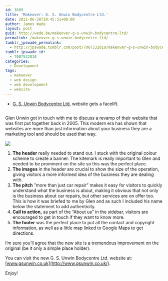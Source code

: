 ```yaml
---
id: 3609
title: 'Makeover: G. S. Unwin Bodycentre Ltd.'
date: 2011-06-28T10:45:51+00:00
author: James Wade
layout: post
guid: http://wade.be/makeover-g-s-unwin-bodycentre-ltd/
permalink: /makeover-g-s-unwin-bodycentre-ltd/
tumblr_jpswade_permalink:
  - http://jpswade.tumblr.com/post/7007532810/makeover-g-s-unwin-bodycentre-ltd
tumblr_jpswade_id:
  - 7007532810
categories:
  - Development
tags:
  - makeover
  - web design
  - web development
  - website
---
```

  * [G. S. Unwin Bodycentre Ltd.](http://www.gsunwin.co.uk/) website gets a facelift.

<p class="lead">
  <a href="http://wade.be/"><img src="http://media.tumblr.com/tumblr_lnhvsmtHyx1qiakcu.png" alt="" /></a>
</p>

Glen Unwin got in touch with me to discuss a revamp of their website that was first put together back in 2005. This modern era has shown that websites are more than just information about your business they are a marketing tool and should be used that way.


![](http://media.tumblr.com/tumblr_lnhw2rQnMo1qiakcu.png) 

  1. **The header** really needed to stand out. I stuck with the original colour scheme to create a banner. The kitemark is really important to Glen and needed to be prominent on the site so this was the perfect place.
  2. **The images** in the header are crucial to show the size of the operation, giving visitors a more informed idea of the business they are dealing with.
  3. **The pitch** ”more than just car repair” makes it easy for visitors to quickly understand what the business is about, making it obvious that not only is the business about car repairs, but other services are on offer too. This is how it was briefed to me by Glen and as such I included his name below the statement to add authenticity.
  4. **Call to action,** as part of the “About us” in the sidebar, visitors are encouraged to get in touch if they want to know more.
  5. **The footer** was the perfect place to put all the contact and copyright information, as well as a little map linked to Google Maps to get directions.

I’m sure you’ll agree that the new site is a tremendous improvement on the original (be it only a simple place holder).

You can visit the new G. S. Unwin Bodycentre Ltd. website at: [www.gsunwin.co.uk](http://www.gsunwin.co.uk/).

Enjoy!